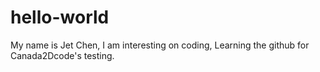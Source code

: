 # hello-world
My name is Jet Chen, 
I am interesting on coding,
Learning the github for Canada2Dcode's testing.
